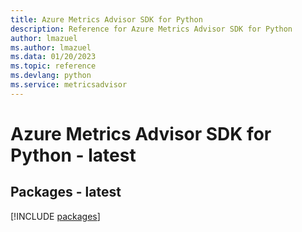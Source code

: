 ```yaml
---
title: Azure Metrics Advisor SDK for Python
description: Reference for Azure Metrics Advisor SDK for Python
author: lmazuel
ms.author: lmazuel
ms.data: 01/20/2023
ms.topic: reference
ms.devlang: python
ms.service: metricsadvisor
---
```

# Azure Metrics Advisor SDK for Python - latest
## Packages - latest
[!INCLUDE [packages](metrics-advisor-index.md)]